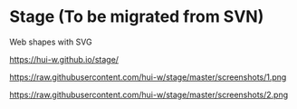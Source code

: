 # Stage (To be migrated from SVN)
Web shapes with SVG

https://hui-w.github.io/stage/

https://raw.githubusercontent.com/hui-w/stage/master/screenshots/1.png

https://raw.githubusercontent.com/hui-w/stage/master/screenshots/2.png
